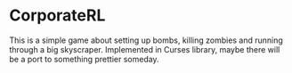 # CorporateRL
This is a simple game about setting up bombs, killing zombies and running through a big skyscraper. Implemented in Curses library, maybe there will be a port to something prettier someday.
